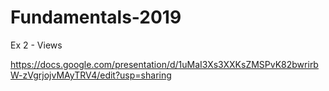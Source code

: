# Fundamentals-2019
Ex 2 - Views

https://docs.google.com/presentation/d/1uMaI3Xs3XXKsZMSPvK82bwrirbW-zVgrjojvMAyTRV4/edit?usp=sharing
